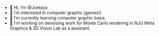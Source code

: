 - 👋 Hi, I’m @Joebiya
- 👀 I’m interested in computer graphic (games!)
- 🌱 I’m currently learning computer graphic basis.
- 🙋‍ I'm working on denoising work for Monte Carlo rendering in NJU Meta Graphics & 3D Vision Lab as a assistant.

<!---
Joebiya/Joebiya is a ✨ special ✨ repository because its `README.md` (this file) appears on your GitHub profile.
You can click the Preview link to take a look at your changes.
--->
